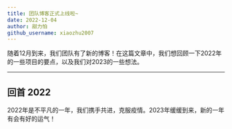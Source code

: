 ```yaml
---
title: 团队博客正式上线啦~
date: 2022-12-04
author: 甜力怕
github_username: xiaozhu2007
---
```


随着12月到来，我们团队有了新的博客！在这篇文章中，我们想回顾一下2022年的一些项目的要点，以及我们对2023的一些想法。

---

## 回首 2022

2022年是不平凡的一年，我们携手共进，克服疫情。2023年缓缓到来，新的一年有会有好的运气！


